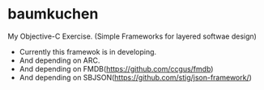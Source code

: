 baumkuchen
==========

My Objective-C Exercise. (Simple Frameworks for layered softwae design)

* Currently this framewok is in developing.
* And depending on ARC.
* And depending on FMDB(https://github.com/ccgus/fmdb)
* And depending on SBJSON(https://github.com/stig/json-framework/)